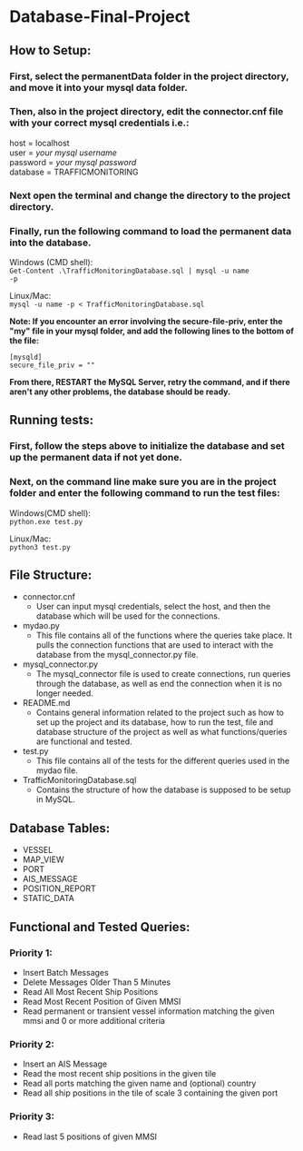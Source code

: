 # Database-Final-Project

## How to Setup:

### First, select the permanentData folder in the project directory, and move it into your mysql data folder.

### Then, also in the project directory, edit the connector.cnf file with your correct mysql credentials i.e.:
host  = localhost  
user = *your mysql username*  
password = *your mysql password*  
database = TRAFFICMONITORING

### Next open the terminal and change the directory to the project directory.

### Finally, run the following command to load the permanent data into the database.

Windows (CMD shell):    
<code>Get-Content .\TrafficMonitoringDatabase.sql | mysql -u name -p</code>

Linux/Mac:  
<code>mysql -u name -p < TrafficMonitoringDatabase.sql</code>

**Note: If you encounter an error involving the secure-file-priv, enter the "my" file in your mysql folder, and add the following lines to the bottom of the file:**

<code>[mysqld]</code>  
<code>secure_file_priv = ""</code>

**From there, RESTART the MySQL Server, retry the command, and if there aren't any other problems, the database should be ready.**

## Running tests:

### First, follow the steps above to initialize the database and set up the permanent data if not yet done.

### Next, on the command line make sure you are in the project folder and enter the following command to run the test files:

Windows(CMD shell):  
<code>python.exe test.py</code>

Linux/Mac:  
<code>python3 test.py</code>

## File Structure:
- connector.cnf  
  - User can input mysql credentials, select the host, and then the database which will be used for the connections.
- mydao.py
  - This file contains all of the functions where the queries take place. It pulls the connection functions that are used to interact with the database from the mysql_connector.py file.
- mysql_connector.py
  - The mysql_connector file is used to create connections, run queries through the database, as well as end the connection when it is no longer needed.
- README.md
  - Contains general information related to the project such as how to set up the project and its database, how to run the test, file and database structure of the project as well as what functions/queries are functional and tested.
- test.py
  - This file contains all of the tests for the different queries used in the mydao file.
- TrafficMonitoringDatabase.sql
  - Contains the structure of how the database is supposed to be setup in MySQL.

## Database Tables:

- VESSEL
- MAP_VIEW
- PORT
- AIS_MESSAGE
- POSITION_REPORT
- STATIC_DATA

## Functional and Tested Queries:

### Priority 1:
- Insert Batch Messages
- Delete Messages Older Than 5 Minutes
- Read All Most Recent Ship Positions
- Read Most Recent Position of Given MMSI
- Read permanent or transient vessel information matching the given mmsi and 0 or more additional criteria

### Priority 2:
- Insert an AIS Message
- Read the most recent ship positions in the given tile
- Read all ports matching the given name and (optional) country
- Read all ship positions in the tile of scale 3 containing the given port

### Priority 3:
- Read last 5 positions of given MMSI
